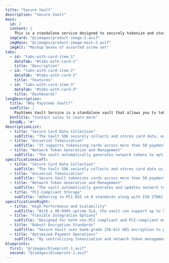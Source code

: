 ```yaml
---
title: "Secure Vault"
description: "Secure Vault" 
main:
  id: 2
  content: |
    This is a standalone service designed to securely tokenize and store your customers’ card data in a PCI-compliant vault. With Hyperswitch Vault, you can securely collect and store card data using a Vault SDK, tokenize cards across various payment processors via a single API, and even generate network tokens to optimize payment operations. The service features high security standards (e.g., PCI DSS v4.0, ISO 27001:2022, GDPR, SOC 2 Type II) and boasts high performance with a 99.999% uptime SLA and the capacity to scale to 50,000 TPS with sub-50ms response times.
  imgCard: "@/images/product-image-2.avif"
  imgMain: "@/images/product-image-main-2.avif"
  imgAlt: "Mockup boxes of assorted screw set"
tabs:
  - id: "tabs-with-card-item-1"
    dataTab: "#tabs-with-card-1"
    title: "Description"
  - id: "tabs-with-card-item-2"
    dataTab: "#tabs-with-card-2"
    title: "Features"
  - id: "tabs-with-card-item-3"
    dataTab: "#tabs-with-card-3"
    title: "Dashboards"
longDescription:
  title: "Why Paystems Vault?"
  subTitle: |
    PayStems Vault Service is a standalone vault that allows you to tokenize and secure your customers' card data in our PCI-compliant vault without having to use our payment solutions. Use our PCI-compliant Vault SDK to collect and store card data securely, ensuring sensitive information never touches your systems. VPayStems vault is a robust solution for securely managing and tokenizing card data while ensuring high performance and compliance with industry standards.
  btnTitle: "Contact sales to learn more"
  btnURL: "#"
descriptionList:
  - title: "Secure Card Data Collection"
    subTitle: "The Vault SDK securely collects and stores card data, ensuring that sensitive details never touch your systems."
  - title: "Universal Tokenization"
    subTitle: "It supports tokenizing cards across more than 50 payment providers through a single, unified API."
  - title: "Network Token Generation and Management"
    subTitle: "The vault automatically generates network tokens to optimize payment operations, including managing token lifecycles and updates."
specificationsLeft:
  - title: "Secure Card Data Collection"
    subTitle: "The Vault SDK securely collects and stores card data using end-to-end encryption. This ensures that sensitive information never touches your systems, providing an added layer of security."
  - title: "Universal Tokenization"
    subTitle: "Secure Vault tokenizes cards across more than 50 payment providers via a single, unified API. This universal approach simplifies the process of managing various payment methods."
  - title: "Network Token Generation and Management"
    subTitle: "The vault automatically generates and updates network tokens (e.g., Visa and Mastercard tokens) to optimize payment operations, improve transaction success rates, and reduce costs."
  - title: "PCI-Compliant Storage"
    subTitle: "Adhering to PCI DSS v4.0 standards along with ISO 27001:2022, GDPR, and SOC 2 Type II certifications, Secure Vault ensures that card data is stored in full compliance with industry security requirements."
specificationsRight:
  - title: "High Performance and Scalability"
    subTitle: "With a 99.999% uptime SLA, the vault can support up to 50,000 transactions per second (TPS) and delivers sub-50ms response times, ensuring robust and reliable performance even during peak loads."
  - title: "Flexible Integration Options"
    subTitle: "Designed for both non-PCI compliant and PCI-compliant merchants, Secure Vault offers flexible integration—whether via the customizable Vault SDK or through direct server-to-server connections—making adoption seamless."
  - title: "Robust Encryption Standards"
    subTitle: "Secure Vault uses bank-grade 256-bit AES encryption to protect stored card data, ensuring that even in the unlikely event of a breach, sensitive information remains secure."
  - title: "Optimized Payment Operations"
    subTitle: "By centralizing tokenization and network token management, Secure Vault streamlines payment processes. This not only simplifies operations but also helps reduce interchange fees and enhance transaction efficiency."
blueprints:
  first: "@/images/blueprint-1.avif"
  second: "@/images/blueprint-2.avif"
---
```

